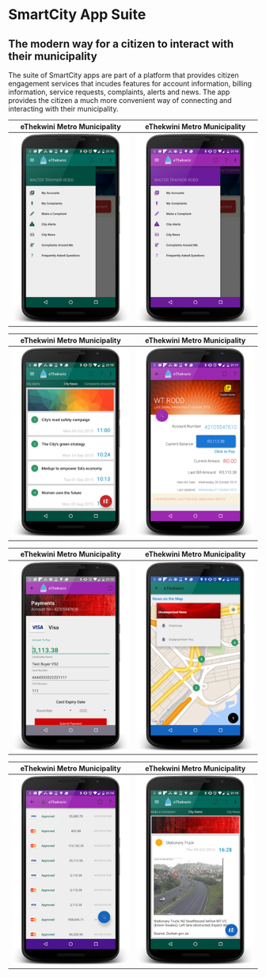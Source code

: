# SmartCity App Suite
## The modern way for a citizen to interact with their municipality

The suite of SmartCity apps are part of a platform that provides citizen engagement services that incudes features for account information, billing information, service requests, complaints, alerts and news. The app provides the citizen a much more convenient way of connecting and interacting with their municipality. 

eThekwini Metro Municipality | eThekwini Metro Municipality
------------ | -------------
![Alt text](/CityApps006/CitizenApp-eThekwini/screens/d6.png?raw=true "eThekwini App") | ![Alt text](/CityApps006/CitizenApp-eThekwini/screens/d2.png?raw=true "eThekwini App")

eThekwini Metro Municipality | eThekwini Metro Municipality
------------ | -------------
![Alt text](/CityApps006/CitizenApp-eThekwini/screens/d8.png?raw=true "eThekwini App") | ![Alt text](/CityApps006/CitizenApp-eThekwini/screens/d3.png?raw=true "eThekwini App")

eThekwini Metro Municipality | eThekwini Metro Municipality
------------ | -------------
![Alt text](/CityApps006/CitizenApp-eThekwini/screens/d4.png?raw=true "eThekwini App") | ![Alt text](/CityApps006/CitizenApp-eThekwini/screens/d10.png?raw=true "eThekwini App")

eThekwini Metro Municipality | eThekwini Metro Municipality
------------ | -------------
![Alt text](/CityApps006/CitizenApp-eThekwini/screens/d5.png?raw=true "eThekwini App") | ![Alt text](/CityApps006/CitizenApp-eThekwini/screens/d7.png?raw=true "eThekwini App")

